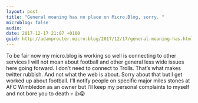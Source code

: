 ```yaml
---
layout: post
title: "General moaning has no place on Micro.Blog, sorry. "
microblog: false
audio: 
date: 2017-12-17 21:07 +0100
guid: http://adamprocter.micro.blog/2017/12/17/general-moaning-has.html
---
```

To be fair now my micro.blog is working so well is connecting to other services I will not moan about football and other general less wide issues here going forward. I don’t need to connect to Trolls. That’s what makes twitter rubbish. And not what the web is about. Sorry about that but I get worked up about football. I’ll notify people on specific major miles stones at AFC Wimbledon as an owner but I’ll keep my personal complaints to myself and not bore you to death 💀 👍😜
